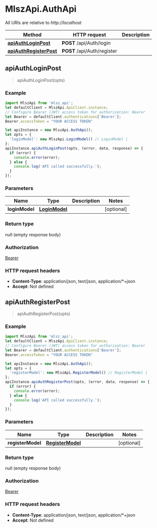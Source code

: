 # MlszApi.AuthApi

All URIs are relative to *http://localhost*

Method | HTTP request | Description
------------- | ------------- | -------------
[**apiAuthLoginPost**](AuthApi.md#apiAuthLoginPost) | **POST** /api/Auth/login | 
[**apiAuthRegisterPost**](AuthApi.md#apiAuthRegisterPost) | **POST** /api/Auth/register | 



## apiAuthLoginPost

> apiAuthLoginPost(opts)



### Example

```javascript
import MlszApi from 'mlsz_api';
let defaultClient = MlszApi.ApiClient.instance;
// Configure Bearer (JWT) access token for authorization: Bearer
let Bearer = defaultClient.authentications['Bearer'];
Bearer.accessToken = "YOUR ACCESS TOKEN"

let apiInstance = new MlszApi.AuthApi();
let opts = {
  'loginModel': new MlszApi.LoginModel() // LoginModel | 
};
apiInstance.apiAuthLoginPost(opts, (error, data, response) => {
  if (error) {
    console.error(error);
  } else {
    console.log('API called successfully.');
  }
});
```

### Parameters


Name | Type | Description  | Notes
------------- | ------------- | ------------- | -------------
 **loginModel** | [**LoginModel**](LoginModel.md)|  | [optional] 

### Return type

null (empty response body)

### Authorization

[Bearer](../README.md#Bearer)

### HTTP request headers

- **Content-Type**: application/json, text/json, application/*+json
- **Accept**: Not defined


## apiAuthRegisterPost

> apiAuthRegisterPost(opts)



### Example

```javascript
import MlszApi from 'mlsz_api';
let defaultClient = MlszApi.ApiClient.instance;
// Configure Bearer (JWT) access token for authorization: Bearer
let Bearer = defaultClient.authentications['Bearer'];
Bearer.accessToken = "YOUR ACCESS TOKEN"

let apiInstance = new MlszApi.AuthApi();
let opts = {
  'registerModel': new MlszApi.RegisterModel() // RegisterModel | 
};
apiInstance.apiAuthRegisterPost(opts, (error, data, response) => {
  if (error) {
    console.error(error);
  } else {
    console.log('API called successfully.');
  }
});
```

### Parameters


Name | Type | Description  | Notes
------------- | ------------- | ------------- | -------------
 **registerModel** | [**RegisterModel**](RegisterModel.md)|  | [optional] 

### Return type

null (empty response body)

### Authorization

[Bearer](../README.md#Bearer)

### HTTP request headers

- **Content-Type**: application/json, text/json, application/*+json
- **Accept**: Not defined

